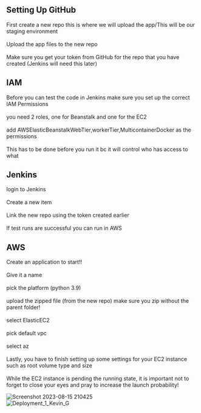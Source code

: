 <h2>Setting Up GitHub</h2>
First create a new repo this is where we will upload the app/This will be our staging environment
<br><br>
Upload the app files to the new repo
<br><br>
Make sure you get your token from GitHub for the repo that you have created (Jenkins will need this later)
<h2>IAM</h2>
Before you can test the code in Jenkins make sure you set up the correct IAM Permissions
<br><br>
you need  2 roles, one for Beanstalk and one for the EC2
<br><br>
add AWSElasticBeanstalkWebTier,workerTier,MulticontainerDocker as the permissions
<br><br>
This has to be done before you run it bc it will control who has access to what
<h2>Jenkins</h2>
login to Jenkins
<br><br>
Create a new item
<br><br>
Link the new repo using the token created earlier
<br><br>
If test runs are successful you can run in AWS
<h2>AWS</h2>
Create an application to start!!
<br><br>
Give it a name
<br><br>
pick the platform (python 3.9)
<br><br>
upload the zipped file (from the new repo) make sure you zip without the parent folder!
<br><br>
select ElasticEC2 
<br><br>
pick default vpc
<br><br>
select az
<br><br>
Lastly, you have to finish setting up some settings for your EC2 instance such as root volume type and size
<br><br>
While the EC2 instance is pending the running state, it is important not to forget to close your eyes and pray to increase the launch probability! 


![Screenshot 2023-08-15 210425](https://github.com/kevingonzalez7997/Deploy_1/assets/59447523/a4254e30-468e-44af-be62-f1d79e39c58c)
<br>
![Deployment_1_Kevin_G](https://github.com/kevingonzalez7997/Deploy_1/assets/59447523/63c46025-d6f6-42df-aeb6-fa00f2554699)
